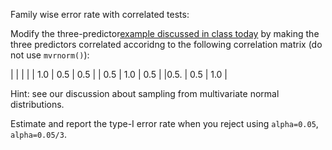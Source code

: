 
Family wise error rate with correlated tests:

Modify the three-predictor[example discussed in class today](https://github.com/gdlc/STAT_COMP/edit/master/LARGE_SCALE_TESTING.md) by making the three predictors correlated accoridng to 
the following correlation matrix (do not use `mvrnorm()`):

|  |  |  |
| 1.0  | 0.5 | 0.5 |
| 0.5  | 1.0 | 0.5 |
|0.5.  | 0.5 | 1.0 |


Hint: see our discussion about sampling from multivariate normal distributions.

Estimate and report the type-I error rate when you reject using `alpha=0.05`, `alpha=0.05/3`.
